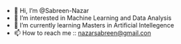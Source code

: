 - 👋 Hi, I’m @Sabreen-Nazar
- 👀 I’m interested in Machine Learning and Data Analysis
- 🌱 I’m currently learning Masters in Artificial Intellegence
- 📫 How to reach me :: nazarsabreen@gmail.con

<!---
Sabreen-Nazar/Sabreen-Nazar is a ✨ special ✨ repository because its `README.md` (this file) appears on your GitHub profile.
You can click the Preview link to take a look at your changes.
--->
